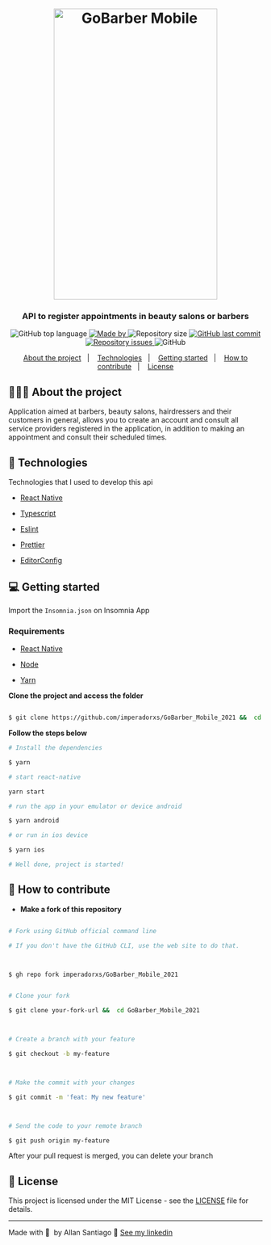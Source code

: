 
<h1 align="center">
    <img alt="GoBarber Mobile" width="324" height="576" src="https://imperadorxs-images.s3.amazonaws.com/app-gobarber-imperadorxs.gif" />
</h1>

<h3  align="center">

API to register appointments in beauty salons or barbers

</h3>



<p align="center">
  <img alt="GitHub top language" src="https://img.shields.io/github/languages/top/imperadorxs/GoBarber_Mobile_2021">

  <a href="https://www.linkedin.com/in/imperadorxs/" target="_blank" rel="noopener noreferrer">
    <img alt="Made by" src="https://img.shields.io/badge/made%20by-Allan%20Santiago-%20">
  </a>

  <img alt="Repository size" src="https://img.shields.io/github/repo-size/imperadorxs/GoBarber_Mobile_2021">

  <a href="https://github.com/imperadorxs/GoBarber_Mobile_2021/commits/main">
    <img alt="GitHub last commit" src="https://img.shields.io/github/last-commit/imperadorxs/GoBarber_Mobile_2021">
  </a>

  <a href="https://github.com/imperadorxs/GoBarber_Mobile_2021/issues">
    <img alt="Repository issues" src="https://img.shields.io/github/issues/imperadorxs/GoBarber_Mobile_2021">
  </a>

  <img alt="GitHub" src="https://img.shields.io/github/license/imperadorxs/GoBarber_Mobile_2021">
</p>



<p align="center">
  <a href="#-about-the-project">About the project</a>&nbsp;&nbsp;&nbsp;|&nbsp;&nbsp;&nbsp;
  <a href="#-technologies">Technologies</a>&nbsp;&nbsp;&nbsp;|&nbsp;&nbsp;&nbsp;
  <a href="#-getting-started">Getting started</a>&nbsp;&nbsp;&nbsp;|&nbsp;&nbsp;&nbsp;
  <a href="#-how-to-contribute">How to contribute</a>&nbsp;&nbsp;&nbsp;|&nbsp;&nbsp;&nbsp;
  <a href="#-license">License</a>
</p>





## 👨🏻‍💻 About the project




Application aimed at barbers, beauty salons, hairdressers and their customers in general, allows you to create an account and consult all service providers registered in the application, in addition to making an appointment and consult their scheduled times.



## 🚀 Technologies



Technologies that I used to develop this api



- [React Native](https://reactnative.dev/)

- [Typescript](https://www.typescriptlang.org/docs/handbook/typescript-in-5-minutes.html)

- [Eslint](https://eslint.org/)

- [Prettier](https://prettier.io/)

- [EditorConfig](https://editorconfig.org/)



## 💻 Getting started



Import the `Insomnia.json` on Insomnia App



### Requirements



- [React Native](https://reactnative.dev/)

- [Node](https://nodejs.org/en/download/)

- [Yarn](https://classic.yarnpkg.com/en/docs/install#windows-stable)



**Clone the project and access the folder**



```bash

$ git clone https://github.com/imperadorxs/GoBarber_Mobile_2021 &&  cd GoBarber_Mobile_2021

```


**Follow the steps below**


```bash
# Install the dependencies

$ yarn

# start react-native

yarn start

# run the app in your emulator or device android

$ yarn android

# or run in ios device

$ yarn ios

# Well done, project is started!

```





## 🤔 How to contribute



- **Make a fork of this repository**



```bash

# Fork using GitHub official command line

# If you don't have the GitHub CLI, use the web site to do that.



$ gh repo fork imperadorxs/GoBarber_Mobile_2021

```



```bash

# Clone your fork

$ git clone your-fork-url &&  cd GoBarber_Mobile_2021



# Create a branch with your feature

$ git checkout -b my-feature



# Make the commit with your changes

$ git commit -m 'feat: My new feature'



# Send the code to your remote branch

$ git push origin my-feature

```



After your pull request is merged, you can delete your branch



## 📝 License



This project is licensed under the MIT License - see the [LICENSE](LICENSE) file for details.



---



Made with 💜&nbsp; by Allan Santiago 👋 [See my linkedin](https://www.linkedin.com/in/imperadorxs/)
